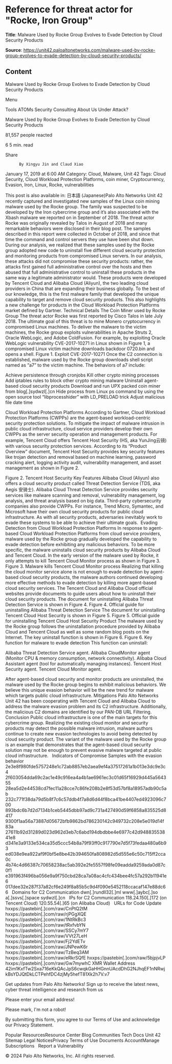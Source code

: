 # Reference for threat actor for "Rocke, Iron Group"

**Title**: Malware Used by Rocke Group Evolves to Evade Detection by Cloud Security Products

**Source**: https://unit42.paloaltonetworks.com/malware-used-by-rocke-group-evolves-to-evade-detection-by-cloud-security-products/

## Content

























Malware Used by Rocke Group Evolves to Evade Detection by Cloud Security Products
































































 



































Menu






Tools
ATOMs
Security Consulting
About Us
Under Attack?
 












Malware Used by Rocke Group Evolves to Evade Detection by Cloud Security Products


81,557
 people reacted

6
  5  min. read



Share 


















 







          By Xingyu Jin and Claud Xiao 
January 17, 2019 at 6:00 AM
Category: Cloud, Malware, Unit 42
Tags: Cloud Security, Cloud Workload Protection Platforms, coin miner, Cryptocurrency, Evasion, Iron, Linux, Rocke, vulnerabilities



 


This post is also available in: 
    日本語 (Japanese)Palo Alto Networks Unit 42 recently captured and investigated new samples of the Linux coin mining malware used by the Rocke group. The family was suspected to be developed by the Iron cybercrime group and it’s also associated with the Xbash malware we reported on in September of 2018. The threat actor Rocke was originally revealed by Talos in August of 2018 and many remarkable behaviors were disclosed in their blog post. The samples described in this report were collected in October of 2018, and since that time the command and control servers they use have been shut down.
During our analysis, we realized that these samples used by the Rocke group adopted new code to uninstall five different cloud security protection and monitoring products from compromised Linux servers. In our analysis, these attacks did not compromise these security products: rather, the attacks first gained full administrative control over the hosts and then abused that full administrative control to uninstall these products in the same way a legitimate administrator would.
These products were developed by Tencent Cloud and Alibaba Cloud (Aliyun), the two leading cloud providers in China that are expanding their business globally. To the best of our knowledge, this is the first malware family that developed the unique capability to target and remove cloud security products. This also highlights a new challenge for products in the Cloud Workload Protection Platforms market defined by Gartner.
Technical Details
The Coin Miner used by Rocke Group
The threat actor Rocke was first reported by Cisco Talos in late July 2018. The ultimate goal of this threat is to mine Monero cryptocurrency in compromised Linux machines.
To deliver the malware to the victim machines, the Rocke group exploits vulnerabilities in Apache Struts 2, Oracle WebLogic, and Adobe ColdFusion. For example, by exploiting Oracle WebLogic vulnerability CVE-2017-10271 in Linux shown in Figure 1, a compromised Linux victim machine downloads backdoor 0720.bin and opens a shell.
Figure 1. Exploit CVE-2017-10271
Once the C2 connection is established, malware used by the Rocke group downloads shell script named as “a7” to the victim machine. The behaviors of a7 include:

Achieve persistence through cronjobs
Kill other crypto mining processes
Add iptables rules to block other crypto mining malware
Uninstall agent-based cloud security products
Download and run UPX packed coin miner from blog[.]sydwzl[.]cn
Hide process from Linux ps command by using the open source tool “libprocesshider” with LD_PRELOAD trick
Adjust malicious file date time

Cloud Workload Protection Platforms
According to Gartner, Cloud Workload Protection Platforms (CWPPs) are the agent-based workload-centric security protection solutions. To mitigate the impact of malware intrusion in public cloud infrastructure, cloud service providers develop their own CWPPs as the server security operation and management products.
For example, Tencent Cloud offers Tencent Host Security (HS, aka YunJing云镜) with various security protection services. According to its “Product Overview” document, Tencent Host Security provides key security features like trojan detection and removal based on machine learning, password cracking alert, logging activity audit, vulnerability management, and asset management as shown in Figure 2.

Figure 2. Tencent Host Security Key Features
Alibaba Cloud (Aliyun) also offers a cloud security product called Threat Detection Service (TDS, aka Aegis 安骑士). Alibaba Cloud Threat Detection Service provides security services like malware scanning and removal, vulnerability management, log analysis, and threat analysis based on big data.
Third-party cybersecurity companies also provide CWPPs. For instance, Trend Micro, Symantec, and Microsoft have their own cloud security products for public cloud infrastructure. As with all security products, adversaries inevitably work to evade these systems to be able to achieve their ultimate goals. 
Evading Detection from Cloud Workload Protection Platforms
In response to agent-based Cloud Workload Protection Platforms from cloud service providers, malware used by the Rocke group gradually developed the capability to evade detection before exhibiting any malicious behaviors. To be more specific, the malware uninstalls cloud security products by Alibaba Cloud and Tencent Cloud.
In the early version of the malware used by Rocke, it only attempts to kill Tencent Cloud Monitor process as shown in Figure 3.
Figure 3. Malware kills Tencent Cloud Monitor process
Realizing that killing the cloud monitor service alone is not enough to evade detection by agent-based cloud security products, the malware authors continued developing more effective methods to evade detection by killing more agent-based cloud security services.
The Tencent Cloud and Alibaba Cloud official websites provide documents to guide users about how to uninstall their cloud security products. The document for uninstalling Alibaba Threat Detection Service is shown in Figure 4.
Figure 4. Official guide for uninstalling Alibaba Threat Detection Service
The document for uninstalling Tencent Cloud Host Security is shown in Figure 5.
Figure 5. Official guide for uninstalling Tencent Cloud Host Security Product
The malware used by the Rocke group follows the uninstallation procedure provided by Alibaba Cloud and Tencent Cloud as well as some random blog posts on the Internet. The key uninstall function is shown in Figure 6.
Figure 6. Key function for malware to evade detection
This function can uninstall:

Alibaba Threat Detection Service agent.
Alibaba CloudMonitor agent (Monitor CPU & memory consumption, network connectivity).
Alibaba Cloud Assistant agent (tool for automatically managing instances).
Tencent Host Security agent.
Tencent Cloud Monitor agent.

After agent-based cloud security and monitor products are uninstalled, the malware used by the Rocke group begins to exhibit malicious behaviors. We believe this unique evasion behavior will be the new trend for malware which targets public cloud infrastructure.
Mitigations
Palo Alto Networks Unit 42 has been cooperating with Tencent Cloud and Alibaba Cloud to address the malware evasion problem and its C2 infrastructure. Additionally, the malicious C2 domains are identified by our PAN-DB URL Filtering.
Conclusion
Public cloud infrastructure is one of the main targets for this cybercrime group. Realizing the existing cloud monitor and security products may detect the possible malware intrusion, malware authors continue to create new evasion technologies to avoid being detected by cloud security product.
The variant of the malware used by the Rocke group is an example that demonstrates that the agent-based cloud security solution may not be enough to prevent evasive malware targeted at public cloud infrastructure.
 
Indicators of Compromise
Samples with the evasion behavior
2e3e8f980fde5757248e1c72ab8857eb2aea9ef4a37517261a1b013e3dc9e3c4
2f603054dda69c2ac1e49c916ea4a4b1ae6961ec3c01d65f16929d445a564355
28ea5d2e44538cd7fec11a28cce7c86fe208b2e8f53d57bf8a18957adb90c5ab
232c771f38da79d5b8f7c6c57ddb4f7a8d6d44f8bca41be4407ed4923096c700
893bdc6b7d2d7134b1ceb5445dbb97ad9c731a427490d59f6858a835525d8417
9300f1aa56a73887d05672bfb9862bd786230142c949732c208e5e019d14f83a
27611b92d31289d023d962d3eb7c6abd194dbdbbe4e6977c42d94883553841e8
d341e3a9133e534ca35d5ccc54b8a79f93ff0c917790e7d5f73fedaa480a6b93
ed038e9ea922af9f0bf5e8be42b394650fa808982d5d555e6c50c715ff2cca0c
4b74c4d66387c70658238ac5ab392e2fe5557f98fe09eadda9259ada0d87c0f1
e391963f496ba056e9a9f750cbd28ca7a08ac4cfc434bee4fc57a292b11941e6
017dee32e287f37a82cf6e249f8a85b5c9d4f090e5452118ccacaf147e88dc66
 
Domains for C2 Communication
dwn[.]rundll32[.]ml
www[.]aybc[.]so
a[.]ssvs[.]space
sydwzl[.]cn
 
IPs for C2 Communication
118.24.150[.]172 (on Tencent Cloud)
120.55.54[.]65 (on Alibaba Cloud)
 
URLs for Code Update
hxxps://pastebin[.]com/raw/CnPtQ2tM
hxxps://pastebin[.]com/raw/rjPGgXQE
hxxps://pastebin[.]com/raw/1NtRkBc3
hxxps://pastebin[.]com/raw/tRxfvbYN
hxxps://pastebin[.]com/raw/SSCy7mY7
hxxps://pastebin[.]com/raw/VVt27LeH
hxxps://pastebin[.]com/raw/Fj2YdETv
hxxps://pastebin[.]com/raw/JNPewK6r
hxxps://pastebin[.]com/raw/TzBeq3AM
hxxps://pastebin[.]com/raw/eRkrSQfE
hxxps://pastebin[.]com/raw/5bjpjvLP
hxxps://pastebin[.]com/raw/Gw7mywhC
XMR Wallet Address
42im1KxfTw2Sxa716eKkQAcJpS6cwqkGaHHGnnUAcdDhG2NJhqEF1nNRwjkBsYDJQtDkLCTPehfDC4zjMy5hefT81Xk2h7V.v7
 

Get updates from  Palo Alto Networks!
Sign up to receive the latest news, cyber threat intelligence and research from us














Please enter your email address!







Please mark, I'm not a robot!



By submitting this form, you agree to our Terms of Use and acknowledge our Privacy Statement.




















Popular ResourcesResource Center
Blog
Communities
Tech Docs
Unit 42
Sitemap
Legal NoticesPrivacy
Terms of Use
Documents
AccountManage Subscriptions
 
Report a Vulnerability
 



© 2024 Palo Alto Networks, Inc. All rights reserved.
























